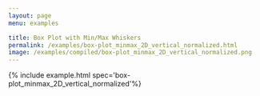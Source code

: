 ```yaml
---
layout: page
menu: examples

title: Box Plot with Min/Max Whiskers
permalink: /examples/box-plot_minmax_2D_vertical_normalized.html
image: /examples/compiled/box-plot_minmax_2D_vertical_normalized.png
---
```




{% include example.html spec='box-plot_minmax_2D_vertical_normalized'%}
